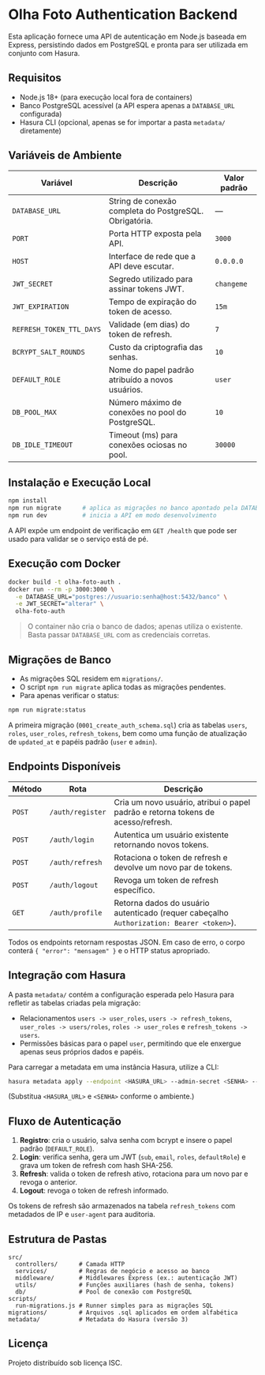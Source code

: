 # Olha Foto Authentication Backend

Esta aplicação fornece uma API de autenticação em Node.js baseada em Express, persistindo dados em PostgreSQL e pronta para ser utilizada em conjunto com Hasura.

## Requisitos

- Node.js 18+ (para execução local fora de containers)
- Banco PostgreSQL acessível (a API espera apenas a `DATABASE_URL` configurada)
- Hasura CLI (opcional, apenas se for importar a pasta `metadata/` diretamente)

## Variáveis de Ambiente

| Variável | Descrição | Valor padrão |
| --- | --- | --- |
| `DATABASE_URL` | String de conexão completa do PostgreSQL. Obrigatória. | — |
| `PORT` | Porta HTTP exposta pela API. | `3000` |
| `HOST` | Interface de rede que a API deve escutar. | `0.0.0.0` |
| `JWT_SECRET` | Segredo utilizado para assinar tokens JWT. | `changeme` |
| `JWT_EXPIRATION` | Tempo de expiração do token de acesso. | `15m` |
| `REFRESH_TOKEN_TTL_DAYS` | Validade (em dias) do token de refresh. | `7` |
| `BCRYPT_SALT_ROUNDS` | Custo da criptografia das senhas. | `10` |
| `DEFAULT_ROLE` | Nome do papel padrão atribuído a novos usuários. | `user` |
| `DB_POOL_MAX` | Número máximo de conexões no pool do PostgreSQL. | `10` |
| `DB_IDLE_TIMEOUT` | Timeout (ms) para conexões ociosas no pool. | `30000` |

## Instalação e Execução Local

```bash
npm install
npm run migrate      # aplica as migrações no banco apontado pela DATABASE_URL
npm run dev          # inicia a API em modo desenvolvimento
```

A API expõe um endpoint de verificação em `GET /health` que pode ser usado para validar se o serviço está de pé.

## Execução com Docker

```bash
docker build -t olha-foto-auth .
docker run --rm -p 3000:3000 \
  -e DATABASE_URL="postgres://usuario:senha@host:5432/banco" \
  -e JWT_SECRET="alterar" \
  olha-foto-auth
```

> O container não cria o banco de dados; apenas utiliza o existente. Basta passar `DATABASE_URL` com as credenciais corretas.

## Migrações de Banco

- As migrações SQL residem em `migrations/`.
- O script `npm run migrate` aplica todas as migrações pendentes.
- Para apenas verificar o status:

```bash
npm run migrate:status
```

A primeira migração (`0001_create_auth_schema.sql`) cria as tabelas `users`, `roles`, `user_roles`, `refresh_tokens`, bem como uma função de atualização de `updated_at` e papéis padrão (`user` e `admin`).

## Endpoints Disponíveis

| Método | Rota | Descrição |
| --- | --- | --- |
| `POST` | `/auth/register` | Cria um novo usuário, atribui o papel padrão e retorna tokens de acesso/refresh. |
| `POST` | `/auth/login` | Autentica um usuário existente retornando novos tokens. |
| `POST` | `/auth/refresh` | Rotaciona o token de refresh e devolve um novo par de tokens. |
| `POST` | `/auth/logout` | Revoga um token de refresh específico. |
| `GET` | `/auth/profile` | Retorna dados do usuário autenticado (requer cabeçalho `Authorization: Bearer <token>`). |

Todos os endpoints retornam respostas JSON. Em caso de erro, o corpo conterá `{ "error": "mensagem" }` e o HTTP status apropriado.

## Integração com Hasura

A pasta `metadata/` contém a configuração esperada pelo Hasura para refletir as tabelas criadas pela migração:

- Relacionamentos `users -> user_roles`, `users -> refresh_tokens`, `user_roles -> users/roles`, `roles -> user_roles` e `refresh_tokens -> users`.
- Permissões básicas para o papel `user`, permitindo que ele enxergue apenas seus próprios dados e papéis.

Para carregar a metadata em uma instância Hasura, utilize a CLI:

```bash
hasura metadata apply --endpoint <HASURA_URL> --admin-secret <SENHA> --project metadata
```

(Substitua `<HASURA_URL>` e `<SENHA>` conforme o ambiente.)

## Fluxo de Autenticação

1. **Registro**: cria o usuário, salva senha com bcrypt e insere o papel padrão (`DEFAULT_ROLE`).
2. **Login**: verifica senha, gera um JWT (`sub`, `email`, `roles`, `defaultRole`) e grava um token de refresh com hash SHA-256.
3. **Refresh**: valida o token de refresh ativo, rotaciona para um novo par e revoga o anterior.
4. **Logout**: revoga o token de refresh informado.

Os tokens de refresh são armazenados na tabela `refresh_tokens` com metadados de IP e `user-agent` para auditoria.

## Estrutura de Pastas

```
src/
  controllers/      # Camada HTTP
  services/         # Regras de negócio e acesso ao banco
  middleware/       # Middlewares Express (ex.: autenticação JWT)
  utils/            # Funções auxiliares (hash de senha, tokens)
  db/               # Pool de conexão com PostgreSQL
scripts/
  run-migrations.js # Runner simples para as migrações SQL
migrations/         # Arquivos .sql aplicados em ordem alfabética
metadata/           # Metadata do Hasura (versão 3)
```

## Licença

Projeto distribuído sob licença ISC.

